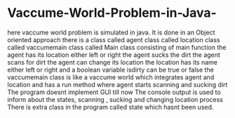 # Vaccume-World-Problem-in-Java-
here vaccume world problem is simulated in java.
It is done in an Object oriented approach
there is a class called agent
class called location
class called vaccumemain
class called Main class consisting of main function
the agent has its location either left or right
the agent sucks the dirt
the agent scans for dirt
the agent can change its location
the location has its name either left or right
and a boolean variable isdirty can be true or false
the vaccumemain class is like a vaccume world which integrates agent and location
and has a run method where agent starts scanning and sucking dirt
The program doesnt implement GUI till now
The console output is used to inform about the states, scanning , sucking and changing location process
There is extra class in the program called state which hasnt been used.
